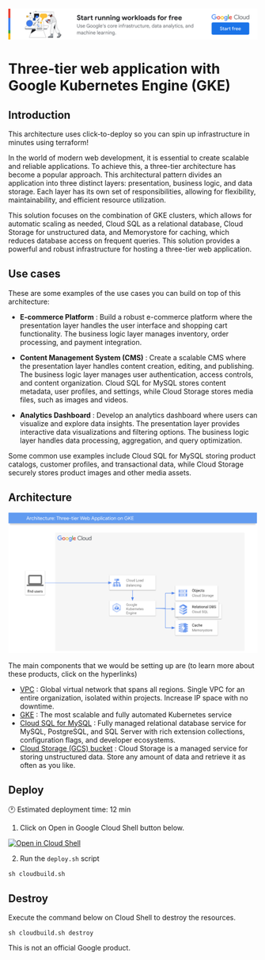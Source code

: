 [![banner](../banner.png)](https://cloud.google.com/?utm_source=github&utm_medium=referral&utm_campaign=GCP&utm_content=packages_repository_banner)

# Three-tier web application with Google Kubernetes Engine (GKE)

## Introduction

This architecture uses click-to-deploy so you can spin up infrastructure in minutes using terraform!

In the world of modern web development, it is essential to create scalable and reliable applications. To achieve this, a three-tier architecture has become a popular approach. This architectural pattern divides an application into three distinct layers: presentation, business logic, and data storage. Each layer has its own set of responsibilities, allowing for flexibility, maintainability, and efficient resource utilization. 

This solution focuses on the combination of GKE clusters, which allows for automatic scaling as needed, Cloud SQL as a relational database, Cloud Storage for unstructured data, and Memorystore for caching, which reduces database access on frequent queries. This solution provides a powerful and robust infrastructure for hosting a three-tier web application.

## Use cases

These are some examples of the use cases you can build on top of this architecture:

* __E-commerce Platform__ : Build a robust e-commerce platform where the presentation layer handles the user interface and shopping cart functionality. The business logic layer manages inventory, order processing, and payment integration. 

* __Content Management System (CMS)__ : Create a scalable CMS where the presentation layer handles content creation, editing, and publishing. The business logic layer manages user authentication, access controls, and content organization. Cloud SQL for MySQL stores content metadata, user profiles, and settings, while Cloud Storage stores media files, such as images and videos.

* __Analytics Dashboard__ : Develop an analytics dashboard where users can visualize and explore data insights. The presentation layer provides interactive data visualizations and filtering options. The business logic layer handles data processing, aggregation, and query optimization. 

Some common use examples include Cloud SQL for MySQL storing product catalogs, customer profiles, and transactional data, while Cloud Storage securely stores product images and other media assets.

## Architecture

<p align="center"><img src="architecture.png"></p>

The main components that we would be setting up are (to learn more about these products, click on the hyperlinks)

* [VPC](https://cloud.google.com/vpc) : Global virtual network that spans all regions. Single VPC for an entire organization, isolated within projects. Increase IP space with no downtime.
* [GKE](https://cloud.google.com/kubernetes-engine) : The most scalable and fully automated Kubernetes service
* [Cloud SQL for MySQL](https://cloud.google.com/sql) : Fully managed relational database service for MySQL, PostgreSQL, and SQL Server with rich extension collections, configuration flags, and developer ecosystems.
* [Cloud Storage (GCS) bucket](https://cloud.google.com/storage/) : Cloud Storage is a managed service for storing unstructured data. Store any amount of data and retrieve it as often as you like.

## Deploy

:clock1: Estimated deployment time: 12 min

1. Click on Open in Google Cloud Shell button below.
<a href="https://ssh.cloud.google.com/cloudshell/editor?shellonly=true&cloudshell_git_repo=https://github.com/GoogleCloudPlatform/click-to-deploy-solutions&cloudshell_workspace=three-tier-gke" target="_new">
    <img alt="Open in Cloud Shell" src="https://gstatic.com/cloudssh/images/open-btn.svg">
</a>

2. Run the `deploy.sh` script
```
sh cloudbuild.sh
```

## Destroy
Execute the command below on Cloud Shell to destroy the resources.
```
sh cloudbuild.sh destroy
```

This is not an official Google product.
